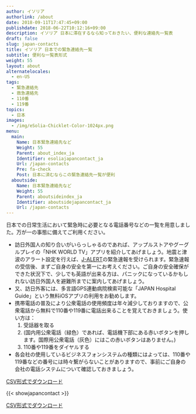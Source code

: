 ```yaml
---
author: イソリア
authorlink: /about
date: 2018-09-11T17:47:45+09:00
publishdate: 2018-06-22T10:12:16+09:00
description: イソリア 日本に滞在するなら知っておきたい、便利な連絡先一覧表
draft: false
slug: japan-contacts
title: イソリア 日本での緊急連絡先一覧
subtitle: 便利な一覧表形式
weight: 55
layout: about
alternatelocales:
  - en-US
tags:
  - 緊急連絡先
  - 救急連絡先
  - 110番
  - 119番
topics:
  - 日本
images:
  - /img/eSolia-Chicklet-Color-1024px.png
menu:
  main:
    Name: 日本緊急連絡先など
    Weight: 55
    Parent: about_index_ja
    Identifier: esoliajapancontact_ja
    Url: /japan-contacts
    Pre: fa-check
    Post: 日本に済むならこの緊急連絡先一覧が便利
  aboutside:
    Name: 日本緊急連絡先など
    Weight: 55
    Parent: aboutsideindex_ja
    Identifier: aboutsidejapancontact_ja
    Url: /japan-contacts
---
```


日本での日常生活において緊急時に必要となる電話番号などの一覧を用意しました。万が一の事態に備えてご利用ください。

* 訪日外国人の知り合いがいらっしゃるのであれば、アップルストアやグーグルプレイの「NHK WORLD TV」アプリを紹介してあげましょう。地震と津波のアラート設定を行えば、[J-ALERT](/japan-emergency-broadcast-system-j-alert/)の緊急速報を受けられます。緊急速報の受信後、まずご自身の安全を第一にお考えください。ご自身の安全確保ができた状況下で、少しでも英語が出来る方は、パニックになっているかもしれない訪日外国人を避難所までに案内してあげましょう。 
* 又、訪日外客には、多言語GPS連動病院検索可能な「JAPAN Hospital Guide」という無料iOSアプリの利用をお勧めします。
* 携帯電話の普及により公衆電話の使用頻度は年々減少しておりますので、公衆電話から無料で110番や119番に電話出来ることを覚えておきましょう。使い方は：
  1. 受話器を取る
  1. (国内用公衆電話（緑色）であれば、電話機下部にある赤いボタンを押します。国際用公衆電話（灰色）にはこの赤いボタンはありません。)
  1. 110番や119番をダイヤルする
* 各会社の使用しているビジネスフォンシステムの種類にはよっては、110番や119番などの番号には時々繋がらないことがありますので、事前にご自身の会社の電話システムについて確認しておきましょう。

<a class="button is-esolia-blue-1" href="/eSolia-Japan-Emergency-Contacts.ja.csv">CSV形式でダウンロード</a>

{{< showjapancontact >}}

<a class="button is-esolia-blue-1" href="/eSolia-Japan-Emergency-Contacts.ja.csv">CSV形式でダウンロード</a>